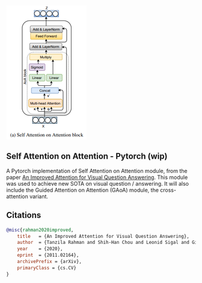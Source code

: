 <img src="./saoa.png"></img>

## Self Attention on Attention - Pytorch (wip)

A Pytorch implementation of Self Attention on Attention module, from the paper <a href="https://arxiv.org/abs/2011.02164v1">An Improved Attention for Visual Question Answering</a>. This module was used to achieve new SOTA on visual question / answering. It will also include the Guided Attention on Attention (GAoA) module, the cross-attention variant.

## Citations

```bibtex
@misc{rahman2020improved,
    title   = {An Improved Attention for Visual Question Answering}, 
    author  = {Tanzila Rahman and Shih-Han Chou and Leonid Sigal and Giuseppe Carenini},
    year    = {2020},
    eprint  = {2011.02164},
    archivePrefix = {arXiv},
    primaryClass = {cs.CV}
}
```
